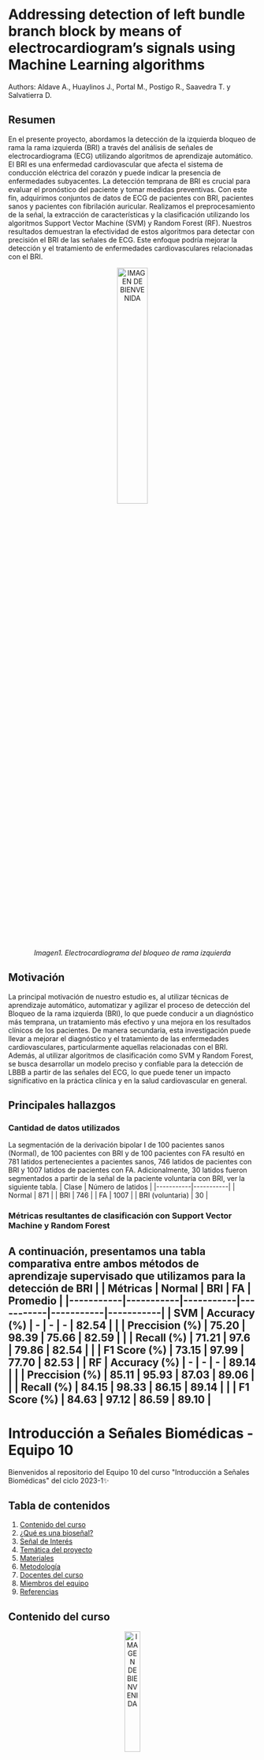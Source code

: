 # Addressing detection of left bundle branch block by means of electrocardiogram’s signals using Machine Learning algorithms
Authors: Aldave A., Huaylinos J., Portal M., Postigo R., Saavedra T. y Salvatierra D.
## Resumen
En el presente proyecto, abordamos la detección de la izquierda bloqueo de rama la rama izquierda (BRI) a través del análisis de señales de  electrocardiograma (ECG) utilizando algoritmos de aprendizaje automático.
El BRI es una enfermedad cardiovascular que afecta el sistema de conducción eléctrica del corazón y puede indicar la presencia de enfermedades subyacentes. La detección temprana de BRI es crucial para evaluar el pronóstico del paciente y tomar medidas preventivas. Con este fin, adquirimos conjuntos de datos de ECG de pacientes con BRI, pacientes sanos y pacientes con fibrilación auricular. Realizamos el preprocesamiento de la señal, la extracción de características y la clasificación utilizando los algoritmos Support Vector Machine (SVM) y Random Forest (RF).
Nuestros resultados demuestran la efectividad de estos algoritmos para detectar con precisión el BRI de las señales de ECG. Este enfoque podría mejorar la detección y el tratamiento de enfermedades cardiovasculares relacionadas con el BRI.
<p align="center">
  <img src="https://github.com/MateoPortal/IntroSenales/blob/main/ISB/Proyecto%20/Im%C3%A1genes/lbbb.png" alt="IMAGEN DE BIENVENIDA" width="35%">
  </p>
<p align="center">
  <em>Imagen1. Electrocardiograma del bloqueo de rama izquierda</em>
</p>

## Motivación
La principal motivación de nuestro estudio es, al utilizar técnicas de aprendizaje automático, automatizar y agilizar el proceso de detección del Bloqueo de la rama izquierda (BRI), lo que puede conducir a un diagnóstico más temprana, un tratamiento más efectivo y una mejora en los resultados clínicos de los pacientes. De manera secundaria, esta investigación puede llevar a mejorar el diagnóstico y el tratamiento de las enfermedades cardiovasculares, particularmente aquellas relacionadas con el BRI. Además, al utilizar algoritmos de clasificación como SVM y Random Forest, se busca desarrollar un modelo preciso y confiable para la detección de LBBB a partir de las señales del ECG, lo que puede tener un impacto significativo en la práctica clínica y en la salud cardiovascular en general.
## Principales hallazgos
### Cantidad de datos utilizados
La segmentación de la derivación bipolar I de 100 pacientes sanos (Normal), de 100 pacientes con BRI y de 100 pacientes con FA resultó en 781 latidos pertenecientes a pacientes sanos, 746 latidos de pacientes con BRI y 1007 latidos de pacientes con FA. Adicionalmente, 30 latidos fueron segmentados a partir de la señal de la paciente voluntaria con BRI, ver la siguiente tabla.
| Clase | Número de latidos | 
|-----------|-----------|
| Normal   | 871   | 
|  BRI  | 746 | 
|  FA  | 1007   | 
|  BRI (voluntaria)  | 30   | 
### Métricas resultantes de clasificación con Support Vector Machine y Random Forest
A continuación, presentamos una tabla comparativa entre ambos métodos de aprendizaje supervisado que utilizamos para la detección de BRI
|  | Métricas | Normal | BRI | FA | Promedio |
|-----------|-----------|-----------|-----------|-----------|-----------|
| SVM   | Accuracy (%)   | -   | -   | -   | 82.54 |
|    |  Preccision (%) | 75.20 | 98.39 | 75.66 | 82.59 |
|    | Recall (%)   | 71.21 | 97.6 | 79.86 | 82.54 |
|    | F1 Score (%)   | 73.15 | 97.99 | 77.70 | 82.53 |
| RF  | Accuracy (%)  | -  | -  | -  | 89.14  |
|   | Preccision (%)  | 85.11 | 95.93 | 87.03 | 89.06 |
|   | Recall (%) | 84.15 | 98.33 | 86.15 | 89.14 |
|   | F1 Score (%)  | 84.63 | 97.12  | 86.59 | 89.10 |
--------------------------------------------------------------------------------------------------------------------------
# Introducción a Señales Biomédicas - Equipo 10

Bienvenidos al repositorio del Equipo 10 del curso "Introducción a Señales Biomédicas" del ciclo 2023-1✨

## Tabla de contenidos

 1. [Contenido del curso](https://github.com/MateoPortal/IntroSenales/blob/main/README.md#contenido-del-curso)
 2. [¿Qué es una bioseñal?](https://github.com/MateoPortal/IntroSenales/blob/main/README.md#qu%C3%A9-es-una-biose%C3%B1al)
 3. [Señal de Interés](https://github.com/MateoPortal/IntroSenales/blob/main/README.md#se%C3%B1al-de-inter%C3%A9s)
 4. [Temática del proyecto](https://github.com/MateoPortal/IntroSenales/blob/main/README.md#tem%C3%A1tica-del-proyecto)
 5. [Materiales](https://github.com/MateoPortal/IntroSenales/blob/main/README.md#materiales)
 6. [Metodología](https://github.com/MateoPortal/IntroSenales/blob/main/README.md#metodolog%C3%ADa)
 7. [Docentes del curso](https://github.com/MateoPortal/IntroSenales/blob/main/README.md#docentes-del-curso)
 8. [Miembros del equipo](https://github.com/MateoPortal/IntroSenales/blob/main/README.md#miembros-del-equipo-e10)
 9. [Referencias](https://github.com/MateoPortal/IntroSenales/blob/main/README.md#referencias)


## Contenido del curso

<p align="center">
  <img src="https://user-images.githubusercontent.com/70663170/227679635-0451f4bf-2ef3-4582-98ab-ae85d2c239d6.png" alt="IMAGEN DE BIENVENIDA" width="25%">
  </p>
<p align="center">
  <em>Imagen1. Animación de una Onda P</em>
</p>



<p align="justify">
Este curso desarrollará los conocimientos necesarios para el tratamiento de señales provenientes de dispositivos médicos. Se abordaron temas como: el estudio de los sensores, la tecnología de adquisición, los procesos clínicos en los que se dan y protocolos que se usan para compartir la información entre los diferentes equipos que brindan señales. Las clases se desarrollarán en un laboratorio donde se complementará la teoría brindada con simulaciones en computadora utilizando programas desarrollados en Python y kits de desarrollo para la adquisición de bioseñales.
</p>

## ¿Qué es una bioseñal?
<p align="justify">
Se define como una señal producida por la actividad eléctrica que surge de una actividad biológica, la cual toma lugar en diferentes tejidos y órganos dentro del cuerpo humano [1]. 
Las bioseñales proveen información útil sobre el estado fisiológico, patofisiológico y emocional de un individuo, jugando un rol fundamental en el monitoreo de la salud y en los diagnósticos clínicos.
El procesamiento y el análisis de estas señales son manejados por un área interdisciplinaria y dinámica, contando con ciencias como biología, física, medicina, ingeniería y ciencias de la computación [2].
Entre los tipos de métodos más comunes para registrar este tipo de señales en el ámbito clínico está la Electroencefalografía (EEG), la Magnetoencefalografía (MEG), la Electrocardiogra (EMG), el Electrocardiograma (ECG o EKG), entre otros [1].
</p>

## Señal de interés: 
### __Electrocardiograma (ECG)__
<p align="justify">
Es una prueba médica que registra la actividad eléctrica del corazón usando electrodos colocados en la piel. Se utiliza para diagnosticar y monitorear diversas afecciones cardíacas, como arritmias, ataques cardíacos e insuficiencia cardíaca. La máquina de ECG registra los impulsos eléctricos generados por el corazón y proporciona una representación visual de la actividad del corazón en forma de gráfico. Un ECG se puede realizar en un consultorio médico, clínica u hospital y es un procedimiento no invasivo e indoloro.
</p>
<p align="center">
  <img src="Documentación/Images/importancia-del-electrocardiograma.jpg" alt="ecg" width="50%">
</p>
<p align="center">
 <em>Imagen2. Onda P</em>
</p>

## Temática del proyecto
<p align="justify">
Por desarrollar durante el semestre.
</p>


## Materiales
<p align="justify">
Por desarrollar durante el semestre.
</p>

## Metodología
<p align="justify">
Por desarrollar durante el semestre.
</p>


## Docentes del curso: 
- De la Cruz Rodriguez, Lewis - umbert.de.la.cruz@upch.pe
- Meza Rodriguez, Moises - moises.meza@upch.pe
- Roman Gonzalez, Avid - avid.roman-gonzalez@ieee.org
- Venancio Huerta, Julissa - julissa.venancio@upch.pe
- Cáceres del Aguila, Jose Alonso - jo.alonsok@gmail.com


## Miembros del equipo E10:
- Aldave Javier, Alessandra Mercedes - alessandra.aldave@upch.pe
- Huaylinos Guerrero, Jose Augusto Modesto - jose.huaylinos@upch.pe
- Portal Von Hesse, Mateo Luis - mateo.portal@upch.pe
- Postigo Yauce, Rosmy Leyla - rosmy.postigo@upch.pe
- Saavedra Barboza, Tayel Christian - tayel.saavedra@upch.pe
- Salvatierra Guillermo, Diego Paul - diego.salvatierra@pucp.edu.pe




## Referencias
[1] V. C. Pezoulas, T. P. Exarchos, and D. I. Fotiadis, “Types and sources of medical and other related data,” *Medical Data Sharing, Harmonization and Analytics*, pp. 19–65, 2020, doi: https://doi.org/10.1016/b978-0-12-816507-2.00002-5.

[2] “Signals,” *Mdpi.com*, 2023. https://www.mdpi.com/journal/signals/special_issues/Biosignals_Processing_Analysis_Biomedicine (accessed Mar. 25, 2023).
